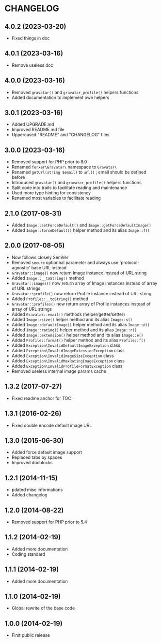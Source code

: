 CHANGELOG
=========

4.0.2 (2023-03-20)
------------------

- Fixed things in doc


4.0.1 (2023-03-16)
------------------

- Remove useless doc


4.0.0 (2023-03-16)
------------------

- Removed `gravatar()` and `gravatar_profile()` helpers functions
- Added documentation to implement own helpers


3.0.1 (2023-03-16)
------------------

- Added UPGRADE.md
- Improved README.md file
- Uppercased "README" and "CHANGELOG" files


3.0.0 (2023-03-16)
------------------

- Removed support for PHP prior to 8.0
- Renamed `forxer\Gravatar\` namespace to `Gravatar\`
- Renamed `getUrl(string $email)` to `url()` ; email should be defined before
- Introduced `gravatar()` and `gravatar_profile()` helpers functions
- Split code into traits to facilitate reading and maintenance
- Used more type hinting for consistency
- Renamed most variables to facilitate reading


2.1.0 (2017-08-31)
------------------

- Added `Image::setForceDefault()` and `Image::getForceDefaultImage()`
- Added `Image::forceDefault()` helper method and its alias `Image::f()`


2.0.0 (2017-08-05)
------------------

- Now follows closely SemVer
- Removed `secure` optionnal parameter and always use 'protocol-agnostic' base URL instead
- `Gravatar::image()` now return Image instance instead of URL string
- Added `Image::__toString()` method
- `Gravatar::images()` now return array of Image instances instead of array of URL strings
- `Gravatar::profile()` now return Profile instance instead of URL string
- Added `Profile::__toString()` method
- `Gravatar::profiles()` now return array of Profile instances instead of array of URL strings
- Added `Gravatar::email()` methods (helper/getter/setter)
- Added `Image::size()` helper method and its alias `Image::s()`
- Added `Image::defaultImage()` helper method and its alias `Image::d()`
- Added `Image::rating()` helper method and its alias `Image::r()`
- Added `Image::extension()` helper method and its alias `Image::e()`
- Added `Profile::format()` helper method and its alias `Profile::f()`
- Added `Exception\InvalidDefaultImageException` class
- Added `Exception\InvalidImageExtensionException` class
- Added `Exception\InvalidImageSizeException` class
- Added `Exception\InvalidMaxRatingImageException` class
- Added `Exception\InvalidProfileFormatException` class
- Removed useless internal image params cache


1.3.2 (2017-07-27)
------------------

- Fixed readme anchor for TOC


1.3.1 (2016-02-26)
------------------

- Fixed double encode default image URL


1.3.0 (2015-06-30)
------------------

- Added force default image support
- Replaced tabs by spaces
- Improved docblocks


1.2.1 (2014-11-15)
------------------

- pdated misc informations
- Added changelog


1.2.0 (2014-08-22)
------------------

- Removed support for PHP prior to 5.4


1.1.2 (2014-02-19)
------------------

- Added more documentation
- Coding standard


1.1.1 (2014-02-19)
------------------

- Added more documentation


1.1.0 (2014-02-19)
------------------

- Global rewrite of the base code


1.0.0 (2014-02-19)
------------------

- First public release
